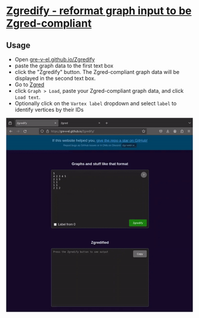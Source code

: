 # [Zgredify - reformat graph input to be Zgred-compliant](https://gre-v-el.github.io/Zgredify/)

## Usage
* Open [gre-v-el.github.io/Zgredify](https://gre-v-el.github.io/Zgredify/)
* paste the graph data to the first text box
* click the "Zgredify" button. The Zgred-compliant graph data will be displayed in the second text box. 
* Go to [Zgred](https://stos.eti.pg.gda.pl/~kmocet/zgred/1.1.22/zgred.html)
* click `Graph > Load`, paste your Zgred-compliant graph data, and click `Load text`.
* Optionally click on the `Vartex label` dropdown and select `label` to identify vertices by their IDs

![Usage gif](./graphics/usage.gif)